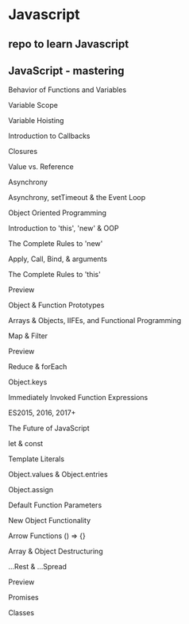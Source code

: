# Javascript
## repo to learn Javascript


## JavaScript - mastering

Behavior of Functions and Variables

  Variable Scope
  
  Variable Hoisting
  
  Introduction to Callbacks
  
  Closures
  
  Value vs. Reference
  
  
Asynchrony

  Asynchrony, setTimeout & the Event Loop
  
  
Object Oriented Programming

  Introduction to 'this', 'new' & OOP
  
  The Complete Rules to 'new'
  
  Apply, Call, Bind, & arguments
  
  The Complete Rules to 'this'
  
  Preview
  
  Object & Function Prototypes
  
  
Arrays & Objects, IIFEs, and Functional Programming

  Map & Filter
  
  Preview
  
  Reduce & forEach
  
  Object.keys
  
  Immediately Invoked Function Expressions
  
ES2015, 2016, 2017+

  The Future of JavaScript
  
  let & const
  
  Template Literals
  
  Object.values & Object.entries
  
  Object.assign
  
  Default Function Parameters
  
  New Object Functionality
  
  Arrow Functions () => {}
  
  Array & Object Destructuring
  
  ...Rest & ...Spread
  
  Preview
  
  Promises
  
  Classes
  
